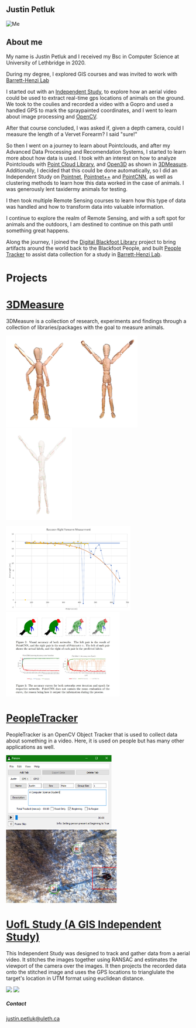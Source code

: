 ## Justin Petluk
![Me](https://raw.githubusercontent.com/hobbitsyfeet/hobbitsyfeet/gh-pages/images/Profile.jpg)
## About me 

My name is Justin Petluk and I received my Bsc in Computer Science at University of Lethbridge in 2020.

During my degree, I explored GIS courses and was invited to work with [Barrett-Henzi Lab](https://banzilab.github.io/people.html)

I started out with an [Independent Study](https://github.com/hobbitsyfeet/UofLStudy), to explore how an aerial video could be used to extract real-time gps locations of animals on the ground. We took to the coulies and recorded a video with a Gopro and used a handled GPS to mark the spraypainted coordinates, and I went to learn about image processing and [OpenCV](https://opencv.org/).

After that course concluded, I was asked if, given a depth camera, could I measure the length of a Vervet Forearm? I said "sure!"

So then I went on a journey to learn about Pointclouds, and after my Advanced Data Processing and Recomendation Systems, I started to learn more about how data is used. I took with an interest on how to analyze Pointclouds with [Point Cloud Library](https://pointclouds.org/), and [Open3D](http://www.open3d.org/) as shown in [3DMeasure](https://github.com/hobbitsyfeet/3DMeasure). Additionally, I decided that this could be done automatically, so I did an Independent Study on [Pointnet](https://github.com/charlesq34/pointnet), [Pointnet++](https://github.com/charlesq34/pointnet2) and [PointCNN](https://github.com/yangyanli/PointCNN), as well as clustering methods to learn how this data worked in the case of animals. I was generously lent taxidermy animals for testing.

I then took multiple Remote Sensing courses to learn how this type of data was handled and how to transform data into valuable information.

I continue to explore the realm of Remote Sensing, and with a soft spot for animals and the outdoors, I am destined to continue on this path until something great happens.

Along the journey, I joined the [Digital Blackfoot Library](https://blackfoot3d.github.io/webviewer-v1/) project to bring artifacts around the world back to the Blackfoot People, and built [People Tracker](https://github.com/hobbitsyfeet/PeopleTracker) to assist data collection for a study in [Barrett-Henzi Lab](https://banzilab.github.io/people.html).

# Projects

# [3DMeasure](https://github.com/hobbitsyfeet/3DMeasure)

3DMeasure is a collection of research, experiments and findings through a collection of libraries/packages with the goal to measure animals. 

<img src="https://raw.githubusercontent.com/hobbitsyfeet/3DMeasure/master/docs/photos/Source_Target.jpg" height="250" width="180"/><img src="https://raw.githubusercontent.com/hobbitsyfeet/3DMeasure/master/docs/photos/Target_Result.jpg" height="250" width="180"/> <img src="https://raw.githubusercontent.com/hobbitsyfeet/3DMeasure/master/docs/photos/Target_Result_PCA.jpg" height="250" width="180"/> 

<img src="https://raw.githubusercontent.com/hobbitsyfeet/3DMeasure/master/docs/DepthCameras/Distance(Kinect).PNG" height="231"/><img src="https://raw.githubusercontent.com/hobbitsyfeet/3DMeasure/master/docs/Reports/Figures/Network_Preds.jpg" height="231"/> 


# [PeopleTracker](https://github.com/hobbitsyfeet/PeopleTracker)

PeopleTracker is an OpenCV Object Tracker that is used to collect data about something in a video. Here, it is used on people but has many other applications as well.

<img src="images/PeopleTracker_UI.png" height="200"/> <img src="images\PeopleTracker_Video.png" height="200"/> 

# [UofL Study (A GIS Independent Study)](https://github.com/hobbitsyfeet/UofLStudy)

This Independent Study was designed to track and gather data from a aerial video. It stitches the images together using RANSAC and estimates the viewport of the camera over the images. It then projects the recorded data onto the stitched image and uses the GPS locations to trianglulate the target's location in UTM format using euclidean distance.

<img src="https://raw.githubusercontent.com/hobbitsyfeet/UofLStudy/master/docs/Processing/Selected_Contours.PNG" height="231"/> <img src="https://raw.githubusercontent.com/hobbitsyfeet/UofLStudy/master/docs/Processing/Find_GPS2.PNG" height="231"/> 


##### Contact
[justin.petluk@uleth.ca]()
